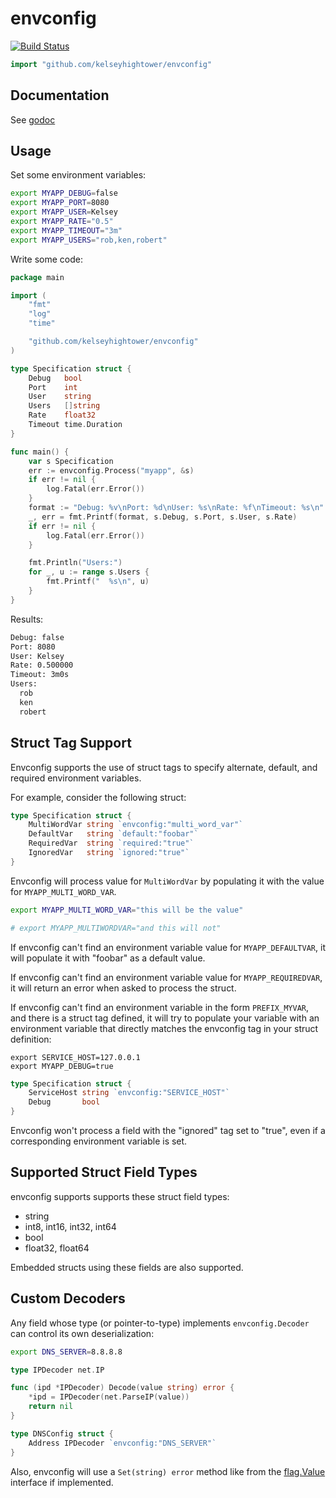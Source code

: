 # envconfig

[![Build Status](https://travis-ci.org/kelseyhightower/envconfig.png)](https://travis-ci.org/kelseyhightower/envconfig)

```Go
import "github.com/kelseyhightower/envconfig"
```

## Documentation

See [godoc](http://godoc.org/github.com/kelseyhightower/envconfig)

## Usage

Set some environment variables:

```Bash
export MYAPP_DEBUG=false
export MYAPP_PORT=8080
export MYAPP_USER=Kelsey
export MYAPP_RATE="0.5"
export MYAPP_TIMEOUT="3m"
export MYAPP_USERS="rob,ken,robert"
```

Write some code:

```Go
package main

import (
    "fmt"
    "log"
    "time"

    "github.com/kelseyhightower/envconfig"
)

type Specification struct {
    Debug   bool
    Port    int
    User    string
    Users   []string
    Rate    float32
    Timeout time.Duration
}

func main() {
    var s Specification
    err := envconfig.Process("myapp", &s)
    if err != nil {
        log.Fatal(err.Error())
    }
    format := "Debug: %v\nPort: %d\nUser: %s\nRate: %f\nTimeout: %s\n"
    _, err = fmt.Printf(format, s.Debug, s.Port, s.User, s.Rate)
    if err != nil {
        log.Fatal(err.Error())
    }

    fmt.Println("Users:")
    for _, u := range s.Users {
        fmt.Printf("  %s\n", u)
    }
}
```

Results:

```Bash
Debug: false
Port: 8080
User: Kelsey
Rate: 0.500000
Timeout: 3m0s
Users:
  rob
  ken
  robert
```

## Struct Tag Support

Envconfig supports the use of struct tags to specify alternate, default, and required
environment variables.

For example, consider the following struct:

```Go
type Specification struct {
    MultiWordVar string `envconfig:"multi_word_var"`
    DefaultVar   string `default:"foobar"`
    RequiredVar  string `required:"true"`
    IgnoredVar   string `ignored:"true"`
}
```

Envconfig will process value for `MultiWordVar` by populating it with the
value for `MYAPP_MULTI_WORD_VAR`.

```Bash
export MYAPP_MULTI_WORD_VAR="this will be the value"

# export MYAPP_MULTIWORDVAR="and this will not"
```

If envconfig can't find an environment variable value for `MYAPP_DEFAULTVAR`,
it will populate it with "foobar" as a default value.

If envconfig can't find an environment variable value for `MYAPP_REQUIREDVAR`,
it will return an error when asked to process the struct.

If envconfig can't find an environment variable in the form `PREFIX_MYVAR`, and there
is a struct tag defined, it will try to populate your variable with an environment
variable that directly matches the envconfig tag in your struct definition:

```shell
export SERVICE_HOST=127.0.0.1
export MYAPP_DEBUG=true
```
```Go
type Specification struct {
    ServiceHost string `envconfig:"SERVICE_HOST"`
    Debug       bool
}
```

Envconfig won't process a field with the "ignored" tag set to "true", even if a corresponding
environment variable is set.

## Supported Struct Field Types

envconfig supports supports these struct field types:

  * string
  * int8, int16, int32, int64
  * bool
  * float32, float64

Embedded structs using these fields are also supported.

## Custom Decoders

Any field whose type (or pointer-to-type) implements `envconfig.Decoder` can
control its own deserialization:

```Bash
export DNS_SERVER=8.8.8.8
```

```Go
type IPDecoder net.IP

func (ipd *IPDecoder) Decode(value string) error {
    *ipd = IPDecoder(net.ParseIP(value))
    return nil
}

type DNSConfig struct {
    Address IPDecoder `envconfig:"DNS_SERVER"`
}
```

Also, envconfig will use a `Set(string) error` method like from the
[flag.Value](https://godoc.org/flag#Value) interface if implemented.
